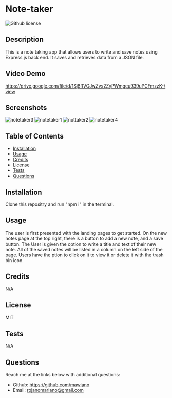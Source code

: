 # Note-taker
![Github license](https://img.shields.io/static/v1?label=License&message=MIT&color=brightgreen)

## Description 
This is a note taking app that allows users to write and save notes using Express.js back end. It saves and retrieves data from a JSON file. 

## Video Demo
https://drive.google.com/file/d/1Sj8RVOJwZvs2ZyPWmgeu939uPCFmzzK-/view

## Screenshots 

![notetaker3](https://user-images.githubusercontent.com/117341197/220315415-8c204027-d3d5-4779-ac37-b9b2a1841e29.PNG)
![notetaker1](https://user-images.githubusercontent.com/117341197/220315419-afb0b7bc-b5f3-41ad-a4b1-7f155bb88752.PNG)
![nottaker2](https://user-images.githubusercontent.com/117341197/220315422-c18b2ef1-21e5-4d2a-b23a-16eb29786f6e.PNG)
![notetaker4](https://user-images.githubusercontent.com/117341197/220315426-a453c473-cb47-494e-8bf9-f6bb05ee251b.PNG)

  
## Table of Contents
    
- [Installation](#installation)
- [Usage](#usage)
- [Credits](#credits)
- [License](#license)
- [Tests](#tests)
- [Questions](#questions)
  
## Installation
Clone this repositry and run "npm i" in the terminal. 
  
  
## Usage
The user is first presented with the landing pages to get started. On the new notes page at the top right, there is a button to add a new note, and a save button. The User is given the option to write a title and text of their new note. All of the saved notes will be listed in a column on the left side of the page. Users have the ption to click on it to view it or delete it with the trash bin icon. 
   
  
## Credits
N/A
  
  
## License
MIT


## Tests
N/A

## Questions
Reach me at the links below with additional questions:
- Github: https://github.com/mawiano 
- Email: rojanomariano@gmail.com 
